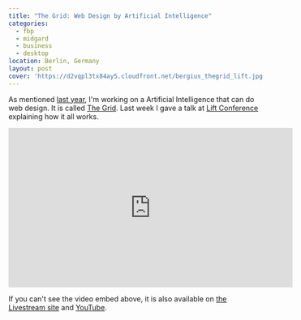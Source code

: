 ```yaml
---
title: "The Grid: Web Design by Artificial Intelligence"
categories:
  - fbp
  - midgard
  - business
  - desktop
location: Berlin, Germany
layout: post
cover: 'https://d2vqpl3tx84ay5.cloudfront.net/bergius_thegrid_lift.jpg'
---
```

As mentioned [last year](http://bergie.iki.fi/blog/nemein-anders/), I'm working on a Artificial Intelligence that can do web design. It is called [The Grid](https://thegrid.io/#6). Last week I gave a talk at [Lift Conference](http://liftconference.com/lift16) explaining how it all works.

<iframe width="560" height="315" src="https://www.youtube.com/embed/v65HLBGLG_g" frameborder="0" allowfullscreen></iframe>

If you can't see the video embed above, it is also available on [the Livestream site](http://livestream.com/liftconference/events/4805866/videos/112147620) and [YouTube](https://youtu.be/v65HLBGLG_g).
